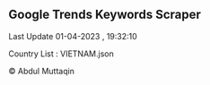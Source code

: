 

## Google Trends Keywords Scraper 
 
Last Update 01-04-2023 , 19:32:10

Country List :
VIETNAM.json



© Abdul Muttaqin 
